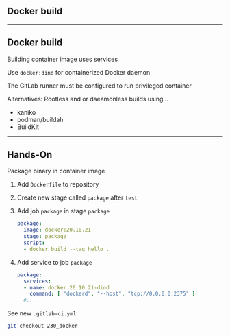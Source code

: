 <!-- .slide: id="gitlab_docker" class="vertical-center" -->

<i class="fa-brands fa-docker fa-8x" style="float: right; color: var(--r-heading-color);"></i>

## Docker build

---

## Docker build

Building container image uses services [<i class="fa-solid fa-arrow-right-to-bracket"></i>](#/gitlab_services)

Use `docker:dind` for containerized Docker daemon

The GitLab runner must be configured to run privileged container

Alternatives: Rootless and or daeamonless builds using...

- kaniko [](https://github.com/GoogleContainerTools/kaniko)
- podman/buildah [](https://github.com/containers/buildah)
- BuildKit [](https://github.com/moby/buildkit)

---

## Hands-On [<i class="fa fa-comment-code"></i>](https://github.com/nicholasdille/container-slides/tree/230_docker "230_docker")

Package binary in container image

1. Add `Dockerfile` to repository
1. Create new stage called `package` after `test`
1. Add job `package` in stage `package`

    ```yaml
    package:
      image: docker:20.10.21
      stage: package
      script:
      - docker build --tag hello .
    ```
    <!-- .element: style="width: 35em;" -->

1. Add service to job `package`

    ```yaml
    package:
      services:
      - name: docker:20.10.21-dind
        command: [ "dockerd", "--host", "tcp://0.0.0.0:2375" ]
      #...
    ```
    <!-- .element: style="width: 35em;" -->

See new `.gitlab-ci.yml`:

```bash
git checkout 230_docker
```
